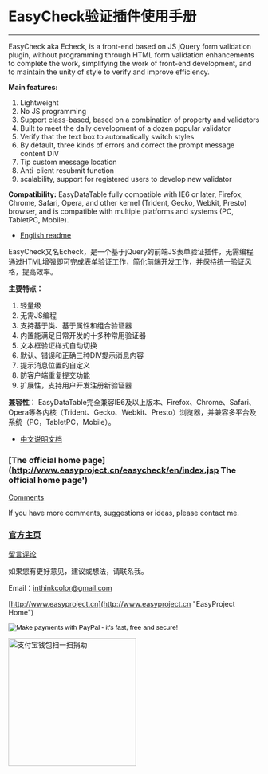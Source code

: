 # EasyCheck验证插件使用手册

---------------

EasyCheck aka Echeck, is a front-end based on JS jQuery form validation plugin, without programming through HTML form validation enhancements to complete the work, simplifying the work of front-end development, and to maintain the unity of style to verify and improve efficiency.

**Main features:**
1. Lightweight
2. No JS programming
3. Support class-based, based on a combination of property and validators
4. Built to meet the daily development of a dozen popular validator
5. Verify that the text box to automatically switch styles
6. By default, three kinds of errors and correct the prompt message content DIV
7. Tip custom message location
8. Anti-client resubmit function
9. scalability, support for registered users to develop new validator

**Compatibility:**
EasyDataTable fully compatible with IE6 or later, Firefox, Chrome, Safari, Opera, and other kernel (Trident, Gecko, Webkit, Presto) browser, and is compatible with multiple platforms and systems (PC, TabletPC, Mobile).

- [English readme](doc/readme-en.md)


EasyCheck又名Echeck，是一个基于jQuery的前端JS表单验证插件，无需编程通过HTML增强即可完成表单验证工作，简化前端开发工作，并保持统一验证风格，提高效率。

**主要特点：**
1. 轻量级
2. 无需JS编程
3. 支持基于类、基于属性和组合验证器
4. 内置能满足日常开发的十多种常用验证器
5. 文本框验证样式自动切换
6. 默认、错误和正确三种DIV提示消息内容
7. 提示消息位置的自定义
8. 防客户端重复提交功能
9. 扩展性，支持用户开发注册新验证器

**兼容性**：
EasyDataTable完全兼容IE6及以上版本、Firefox、Chrome、Safari、Opera等各内核（Trident、Gecko、Webkit、Presto）浏览器，并兼容多平台及系统（PC，TabletPC，Mobile）。

- [中文说明文档](doc/readme-zh_CN.md)




### [The official home page](http://www.easyproject.cn/easycheck/en/index.jsp The official home page')

[Comments](http://www.easyproject.cn/easycheck/en/index.jsp#donation 'Comments')

If you have more comments, suggestions or ideas, please contact me.

### [官方主页](http://www.easyproject.cn/easycheck/zh-cn/index.jsp '官方主页')

[留言评论](http://www.easyproject.cn/easycheck/zh-cn/index.jsp#donation '留言评论')

如果您有更好意见，建议或想法，请联系我。


Email：<inthinkcolor@gmail.com>

[http://www.easyproject.cn](http://www.easyproject.cn "EasyProject Home")

<p>
<form action="https://www.paypal.com/cgi-bin/webscr" method="post" target="_blank">
<input type="hidden" name="cmd" value="_xclick">
<input type="hidden" name="business" value="inthinkcolor@gmail.com">
<input type="hidden" name="item_name" value="EasyProject development Donation">
<input type="hidden" name="no_note" value="1">
<input type="hidden" name="tax" value="0">
<input type="image" src="http://www.easyproject.cn/images/paypaldonation5.jpg"  title="PayPal donation"  border="0" name="submit" alt="Make payments with PayPal - it's fast, free and secure!">
</form>
</P>

<img alt="支付宝钱包扫一扫捐助" src="http://www.easyproject.cn/images/s.png"  title="支付宝钱包扫一扫捐助"  height="256" width="256"></img>
